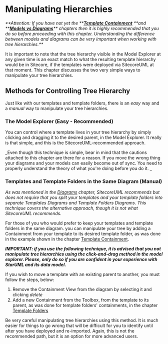 # Manipulating Hierarchies

_**Attention: If you have not yet the **_[_**Template Containment**_](/guide/template-containment.md) _**and **_[_**Models vs Diagrams**_](/guide/models-vs-diagrams/concepts.md)_** chapters then it is highly recommended that you do so before proceeding with this chapter. Understanding the difference between models and diagrams can be very important when working with tree hierarchies.**_

It is important to note that the tree hierarchy visible in the Model Explorer at any given time is an exact match to what the resulting template hierarchy would be in Sitecore, if the templates were deployed via SitecoreUML at that moment. This chapter discusses the two very simple ways to manipulate your tree hierarchies.

## Methods for Controlling Tree Hierarchy

Just like with our templates and template folders, there is an _easy_ way and a _manual_ way to manipulate your tree hierarchies.

### The Model Explorer \(Easy - Recommended\)

You can control where a template lives in your tree hierarchy by simply clicking and dragging it to the desired parent, in the Model Explorer. It really is that simple, and this is the SitecoreUML-recommended approach.

_Even though this technique is simple, bear in mind that the cautions attached to this chapter are there for a reason. If you move the wrong thing your diagrams and your models can easily become out of sync. You need to properly understand the theory of what you're doing before you do it. _

### Templates and Template Folders in the Same Diagram \(Manual\)

_As was mentioned in the _[_Diagrams_](/guide/diagrams.md)_ chapter, SitecoreUML recommends but does not require that you split your templates and your template folders into separate Templates Diagrams and Template Folders Diagrams. This technique covers the alternative approach, though it is not what SitecoreUML recommends._

For those of you who would prefer to keep your templates and template folders in the same diagram. you can manipulate your tree by adding a Containment from your template to its desired template folder, as was done in the example shown in the chapter [Template Containment](/guide/template-containment.md).

_**IMPORTANT: if you use the following technique, it is advised that you not manipulate tree hierarchies using the click-and-drag method in the model explorer. Please, only do so if you are confident in your experience with StarUML and its data model.**_

If you wish to move a template with an existing parent to another, you must follow the steps, below:

1. Remove the Containment View from the diagram by selecting it and clicking _delete_
2. Add a new Containment from the Toolbox, from the template to its parent, as was done for template folders' containments, in the chapter [Template Folders](/guide/template-folders.md)

Be very careful manipulating tree hierarchies using this method. It is much easier for things to go wrong that will be difficult for you to identify until after you have deployed and re-imported. Again, this is not the recommended path, but it is an option for more advanced users.

